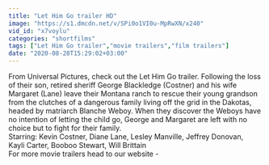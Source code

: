 ```yaml
---
title: "Let Him Go trailer HD"
image: "https://s1.dmcdn.net/v/SPi0o1VI0u-MpRwXN/x240"
vid_id: "x7voylu"
categories: "shortfilms"
tags: ["Let Him Go trailer","movie trailers","film trailers"]
date: "2020-08-28T15:29:02+03:00"
---
```

From Universal Pictures, check out the Let Him Go trailer. Following the loss of their son, retired sheriff George Blackledge (Costner) and his wife Margaret (Lane) leave their Montana ranch to rescue their young grandson from the clutches of a dangerous family living off the grid in the Dakotas, headed by matriarch Blanche Weboy. When they discover the Weboys have no intention of letting the child go, George and Margaret are left with no choice but to fight for their family.  <br>Starring: Kevin Costner, Diane Lane, Lesley Manville, Jeffrey Donovan,  <br>Kayli Carter, Booboo Stewart, Will Brittain  <br>For more movie trailers head to our website - 
